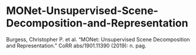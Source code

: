 # MONet-Unsupervised-Scene-Decomposition-and-Representation
Burgess, Christopher P. et al. “MONet: Unsupervised Scene Decomposition and Representation.” CoRR abs/1901.11390 (2019): n. pag.

